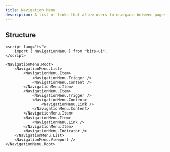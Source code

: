 ```yaml
---
title: Navigation Menu
description: A list of links that allow users to navigate between pages of a website.
---
```


<script>
	import { APISection, ComponentPreview, NavigationMenuDemo } from '$lib/components/index.js'
	export let schemas;
</script>

<ComponentPreview name="navigation-menu-demo" comp="Navigation Menu">

<NavigationMenuDemo slot="preview" />

</ComponentPreview>

## Structure

```svelte
<script lang="ts">
	import { NavigationMenu } from "bits-ui";
</script>

<NavigationMenu.Root>
	<NavigationMenu.List>
		<NavigationMenu.Item>
			<NavigationMenu.Trigger />
			<NavigationMenu.Content />
		</NavigationMenu.Item>
		<NavigationMenu.Item>
			<NavigationMenu.Trigger />
			<NavigationMenu.Content>
				<NavigationMenu.Link />
			</NavigationMenu.Content>
		</NavigationMenu.Item>
		<NavigationMenu.Item>
			<NavigationMenu.Link />
		</NavigationMenu.Item>
		<NavigationMenu.Indicator />
	</NavigationMenu.List>
	<NavigationMenu.Viewport />
</NavigationMenu.Root>
```
